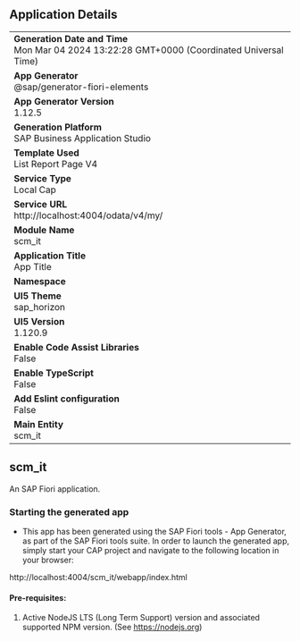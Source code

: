 ## Application Details
|               |
| ------------- |
|**Generation Date and Time**<br>Mon Mar 04 2024 13:22:28 GMT+0000 (Coordinated Universal Time)|
|**App Generator**<br>@sap/generator-fiori-elements|
|**App Generator Version**<br>1.12.5|
|**Generation Platform**<br>SAP Business Application Studio|
|**Template Used**<br>List Report Page V4|
|**Service Type**<br>Local Cap|
|**Service URL**<br>http://localhost:4004/odata/v4/my/
|**Module Name**<br>scm_it|
|**Application Title**<br>App Title|
|**Namespace**<br>|
|**UI5 Theme**<br>sap_horizon|
|**UI5 Version**<br>1.120.9|
|**Enable Code Assist Libraries**<br>False|
|**Enable TypeScript**<br>False|
|**Add Eslint configuration**<br>False|
|**Main Entity**<br>scm_it|

## scm_it

An SAP Fiori application.

### Starting the generated app

-   This app has been generated using the SAP Fiori tools - App Generator, as part of the SAP Fiori tools suite.  In order to launch the generated app, simply start your CAP project and navigate to the following location in your browser:

http://localhost:4004/scm_it/webapp/index.html

#### Pre-requisites:

1. Active NodeJS LTS (Long Term Support) version and associated supported NPM version.  (See https://nodejs.org)


